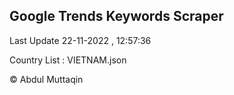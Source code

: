 

## Google Trends Keywords Scraper 
 
Last Update 22-11-2022 , 12:57:36

Country List :
VIETNAM.json



© Abdul Muttaqin 
